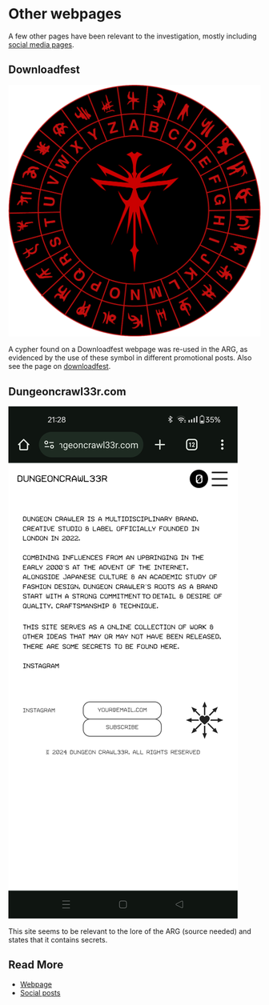 # Other webpages

A few other pages have been relevant to the investigation, mostly 
including [social media pages](socials/social-posts).

## Downloadfest

![Cypher](../Resources/lore/genxsis.faith/cypher.png)

A cypher found on a Downloadfest webpage was re-used in the ARG, as evidenced 
by the use of these symbol in different promotional posts. Also see the 
page on [downloadfest](lore/downloadfest).

## Dungeoncrawl33r.com

![Secrets to be found (about me page)](../Resources/other-webpages/dungeoncrawler_secretstobefound.jpg)

This site seems to be relevant to the lore of the ARG (source needed) and 
states that it contains secrets.

## Read More

- [Webpage](webpage)
- [Social posts](socials/social-posts)